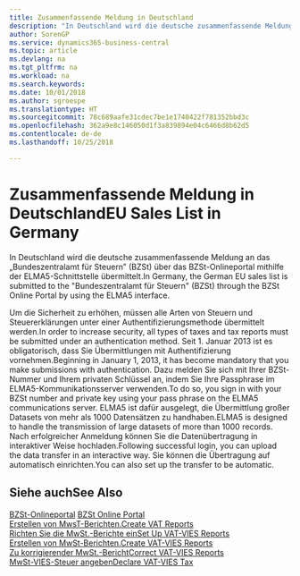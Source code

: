 ```yaml
---
title: Zusammenfassende Meldung in Deutschland
description: "In Deutschland wird die deutsche zusammenfassende Meldung an das „Bundeszentralamt für Steuern” (BZSt) über das BZSt-Onlineportal mithilfe der ELMA5-Schnittstelle übermittelt."
author: SorenGP
ms.service: dynamics365-business-central
ms.topic: article
ms.devlang: na
ms.tgt_pltfrm: na
ms.workload: na
ms.search.keywords: 
ms.date: 10/01/2018
ms.author: sgroespe
ms.translationtype: HT
ms.sourcegitcommit: 78c689aafe31cdec7be1e1740422f781352bbd3c
ms.openlocfilehash: 362a9e8c146050d1f3a839894e04c6466d8b62d5
ms.contentlocale: de-de
ms.lasthandoff: 10/25/2018

---
```


# <a name="eu-sales-list-in-germany"></a><span data-ttu-id="b0fce-103">Zusammenfassende Meldung in Deutschland</span><span class="sxs-lookup"><span data-stu-id="b0fce-103">EU Sales List in Germany</span></span>
<span data-ttu-id="b0fce-104">In Deutschland wird die deutsche zusammenfassende Meldung an das „Bundeszentralamt für Steuern” (BZSt) über das BZSt-Onlineportal mithilfe der ELMA5-Schnittstelle übermittelt.</span><span class="sxs-lookup"><span data-stu-id="b0fce-104">In Germany, the German EU sales list is submitted to the "Bundeszentralamt für Steuern" (BZSt) through the BZSt Online Portal by using the ELMA5 interface.</span></span>  

<span data-ttu-id="b0fce-105">Um die Sicherheit zu erhöhen, müssen alle Arten von Steuern und Steuererklärungen unter einer Authentifizierungsmethode übermittelt werden.</span><span class="sxs-lookup"><span data-stu-id="b0fce-105">In order to increase security, all types of taxes and tax reports must be submitted under an authentication method.</span></span> <span data-ttu-id="b0fce-106">Seit 1. Januar 2013 ist es obligatorisch, dass Sie Übermittlungen mit Authentifizierung vornehmen.</span><span class="sxs-lookup"><span data-stu-id="b0fce-106">Beginning in January 1, 2013, it has become mandatory that you make submissions with authentication.</span></span> <span data-ttu-id="b0fce-107">Dazu melden Sie sich mit Ihrer BZSt-Nummer und Ihrem privaten Schlüssel an, indem Sie Ihre Passphrase im ELMA5-Kommunikationsserver verwenden.</span><span class="sxs-lookup"><span data-stu-id="b0fce-107">To do so, you sign in with your BZSt number and private key using your pass phrase on the ELMA5 communications server.</span></span> <span data-ttu-id="b0fce-108">ELMA5 ist dafür ausgelegt, die Übermittlung großer Datasets von mehr als 1000 Datensätzen zu handhaben.</span><span class="sxs-lookup"><span data-stu-id="b0fce-108">ELMA5 is designed to handle the transmission of large datasets of more than 1000 records.</span></span> <span data-ttu-id="b0fce-109">Nach erfolgreicher Anmeldung können Sie die Datenübertragung in interaktiver Weise hochladen.</span><span class="sxs-lookup"><span data-stu-id="b0fce-109">Following successful login, you can upload the data transfer in an interactive way.</span></span> <span data-ttu-id="b0fce-110">Sie können die Übertragung auf automatisch einrichten.</span><span class="sxs-lookup"><span data-stu-id="b0fce-110">You can also set up the transfer to be automatic.</span></span>  

## <a name="see-also"></a><span data-ttu-id="b0fce-111">Siehe auch</span><span class="sxs-lookup"><span data-stu-id="b0fce-111">See Also</span></span>  
<span data-ttu-id="b0fce-112">[BZSt-Onlineportal](https://www.bzst.de) </span><span class="sxs-lookup"><span data-stu-id="b0fce-112">[BZSt Online Portal](https://www.bzst.de) </span></span>  
[<span data-ttu-id="b0fce-113">Erstellen von MwsT-Berichten.</span><span class="sxs-lookup"><span data-stu-id="b0fce-113">Create VAT Reports</span></span>](how-to-create-vat-reports.md)  
[<span data-ttu-id="b0fce-114">Richten Sie die MwSt.-Berichte ein</span><span class="sxs-lookup"><span data-stu-id="b0fce-114">Set Up VAT-VIES Reports</span></span>](how-to-set-up-vat-reports.md)  
[<span data-ttu-id="b0fce-115">Erstellen von MwSt-Berichten.</span><span class="sxs-lookup"><span data-stu-id="b0fce-115">Create VAT-VIES Reports</span></span>](how-to-create-vat-reports.md)  
[<span data-ttu-id="b0fce-116">Zu korrigierender MwSt.-Bericht</span><span class="sxs-lookup"><span data-stu-id="b0fce-116">Correct VAT-VIES Reports</span></span>](how-to-correct-vat-reports.md)  
[<span data-ttu-id="b0fce-117">MwSt-VIES-Steuer angeben</span><span class="sxs-lookup"><span data-stu-id="b0fce-117">Declare VAT-VIES Tax</span></span>](how-to-declare-vat-vies-tax.md)  

